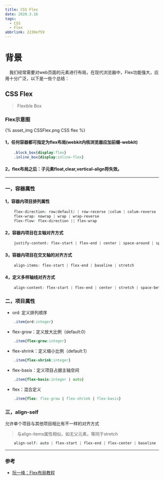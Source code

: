```yaml
---
title: CSS Flex
date: 2020.3.16
tags:
  - CSS
  - Flex
abbrlink: 2230ef59
---
```

# 背景
&emsp;我们经常需要对web页面的元素进行布局，在现代浏览器中，Flex功能强大，应用十分广泛，以下是一些个总结：
<!--more-->
## CSS Flex
> Flexible Box
### Flex示意图
{% asset_img CSSFlex.png CSS flex %}
#### 1，任何容器都可指定为flex布局(webkit内核浏览器应加前缀-webkit)
~~~css
    .block_box{display:flex}
    .inline_box{display:inline-flex}
~~~
#### 2，flex布局之后：子元素float,clear,vertical-align将失效。
***
### 一，容器属性
#### 1，容器内项目排列属性
~~~css
    flex-direction: row(default) | row-recerse |colum | colum-reverse
    flex-wrap: nowrap | wrap | wrap-reverse
    flex-flow: flex-direction || flex-wrap
~~~
#### 2，容器内项目在主轴对齐方式
~~~css
    justify-content: flex-start | flex-end | center | space-around | space-between
~~~
#### 3，容器内项目在交叉轴的对齐方式
~~~css
    align-items: flex-start | flex-end | baseline | stretch
~~~
#### 4，定义多样轴线对齐方式
~~~css
    align-content: flex-start | flex-end | center | stretch | space-between | space-around
~~~
### 二，项目属性
* ord: 定义排列顺序
~~~css
    .item{ord:integer}
~~~
* flex-grow：定义放大比例（default:0）
~~~css
    .item{flex-grow:integer}
~~~
* flex-shrink：定义缩小比例（default:1）
~~~css
    .item{flex-shrink:integer}
~~~
* flex-basis：定义项目占据主轴空间
~~~css
    .item{flex-basis:integer | auto}
~~~
* flex：混合定义
~~~css
    .item{flex: flex-grow | flex-shrink | flex-basis}
~~~
### 三，align-self
允许单个项目与其他项目相比有不一样的对齐方式
> 与align-items属性相似，如无父元素，等同于stretch
~~~css
    align-self: auto | flex-start | flex-end | flex-center | baseline | stretch
~~~
***
### 参考
* [阮一峰：Flex布局教程](http://www.ruanyifeng.com/blog/2015/07/flex-grammar.html)